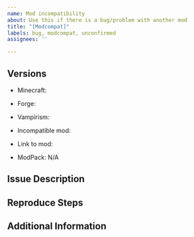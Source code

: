 ```yaml
---
name: Mod incompatibility
about: Use this if there is a bug/problem with another mod
title: "[Modcompat]"
labels: bug, modcompat, unconfirmed
assignees: ''

---
```


<!-- DO NOT DELETE THE CONTENT ON THIS PAGE. FILL OUT ENTIRELY -->
<!-- It will be ignored if something is missing -->
<!-- These are comments and will not be shown -->

## Versions
<!-- Please specify the Minecraft, Forge and Vampirism version your are using. DO NOT USE "LATEST"  -->

- Minecraft: 
- Forge:  
- Vampirism: 
- Incompatible mod: 
- Link to mod: 

- ModPack: N/A

<!-- ISSUE DESCRIPTION - Please describe the issue in detail. -->
## Issue Description


<!-- REPRODUCE STEPS - Please describe how I can reproduce this issue below. -->
## Reproduce Steps


<!-- ADDITIONAL INFORMATION - Please post any crash reports, stacktraces, profiler reports, etc. here. -->
## Additional Information
